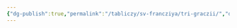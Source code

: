 ```yaml
---
{"dg-publish":true,"permalink":"/tabliczy/sv-francziya/tri-graczii/","dgPassFrontmatter":true}
---
```



